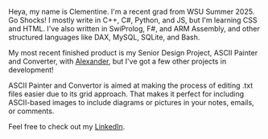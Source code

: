 Heya, my name is Clementine. I'm a recent grad from WSU Summer 2025. Go Shocks!
I mostly write in C++, C#, Python, and JS, but I'm learning CSS and HTML.
I've also written in SwiProlog, F#, and ARM Assembly, 
and other structured languages like DAX, MySQL, SQLite, and Bash.

My most recent finished product is my Senior Design Project, ASCII Painter and Converter,
with [Alexander](https://github.com/Alexander900567), but I've got a few other
projects in development!

ASCII Painter and Convertor is aimed at making the process of editing .txt files
easier due to its grid approach. That makes it perfect for including
ASCII-based images to include diagrams or pictures in your notes, emails, or
comments.

Feel free to check out my [LinkedIn](www.linkedin.com/in/clementine-maldonado-14baa330a).

<!---
FyreAxis/FyreAxis is a ✨ special ✨ repository because its `README.md` (this file) appears on your GitHub profile.
You can click the Preview link to take a look at your changes.
--->
